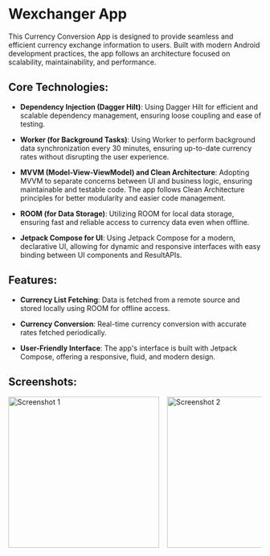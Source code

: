 # Wexchanger App

This Currency Conversion App is designed to provide seamless and efficient currency exchange information to users. Built with modern Android development practices, the app follows an architecture focused on scalability, maintainability, and performance.

## Core Technologies:

- **Dependency Injection (Dagger Hilt)**:
  Using Dagger Hilt for efficient and scalable dependency management, ensuring loose coupling and ease of testing.

- **Worker (for Background Tasks)**:
  Using Worker to perform background data synchronization every 30 minutes, ensuring up-to-date currency rates without disrupting the user experience.

- **MVVM (Model-View-ViewModel) and Clean Architecture**:
  Adopting MVVM to separate concerns between UI and business logic, ensuring maintainable and testable code. The app follows Clean Architecture principles for better modularity and easier code management.

- **ROOM (for Data Storage)**:
  Utilizing ROOM for local data storage, ensuring fast and reliable access to currency data even when offline.

- **Jetpack Compose for UI**:
  Using Jetpack Compose for a modern, declarative UI, allowing for dynamic and responsive interfaces with easy binding between UI components and ResultAPIs.

## Features:

- **Currency List Fetching**:
  Data is fetched from a remote source and stored locally using ROOM for offline access.

- **Currency Conversion**:
  Real-time currency conversion with accurate rates fetched periodically.

- **User-Friendly Interface**:
  The app's interface is built with Jetpack Compose, offering a responsive, fluid, and modern design.

## Screenshots:

<div style="display: flex; overflow-x: auto; gap: 16px;">
    <img src="https://github.com/MyatTheingi/wexchanger/screeenshot/home.png" alt="Screenshot 1" width="300" />
    <img src="https://github.com/MyatTheingi/wexchanger/screeenshot/exchange-list.png" alt="Screenshot 2" width="300" />
    <img src="https://github.com/MyatTheingi/wexchanger/screeenshot/exchange.png" alt="Screenshot 3" width="300" />
</div>